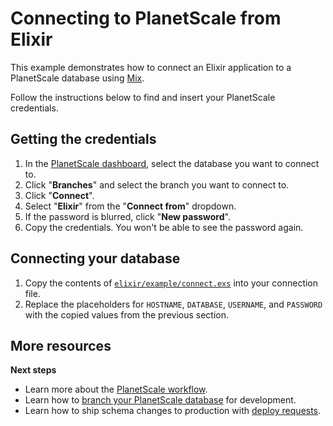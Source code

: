 # Connecting to PlanetScale from Elixir

This example demonstrates how to connect an Elixir application to a PlanetScale database using [Mix](https://elixir-lang.org/getting-started/mix-otp/introduction-to-mix.html).

Follow the instructions below to find and insert your PlanetScale credentials.

## Getting the credentials

1. In the [PlanetScale dashboard](https://app.planetscale.com), select the database you want to connect to.
2. Click "**Branches**" and select the branch you want to connect to.
3. Click "**Connect**".
4. Select "**Elixir**" from the "**Connect from**" dropdown.
5. If the password is blurred, click "**New password**".
6. Copy the credentials. You won't be able to see the password again.

## Connecting your database

1. Copy the contents of [`elixir/example/connect.exs`](https://github.com/planetscale/connection-examples/blob/main/elixir/example/connect.exs) into your connection file.
2. Replace the placeholders for `HOSTNAME`, `DATABASE`, `USERNAME`, and `PASSWORD` with the copied values from the previous section.

## More resources

**Next steps**

- Learn more about the [PlanetScale workflow](https://planetscale.com/docs/concepts/planetscale-workflow).
- Learn how to [branch your PlanetScale database](https://planetscale.com/docs/concepts/branching) for development.
- Learn how to ship schema changes to production with [deploy requests](https://planetscale.com/docs/concepts/deploy-requests).
